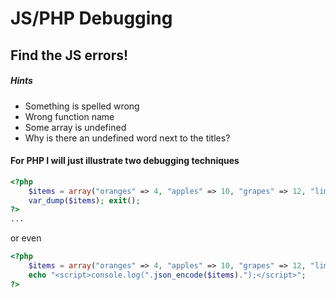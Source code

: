 # JS/PHP Debugging

## Find the JS errors!

##### Hints

* Something is spelled wrong
* Wrong function name
* Some array is undefined
* Why is there an undefined word next to the titles?

#### For PHP I will just illustrate two debugging techniques

```php
<?php
	$items = array("oranges" => 4, "apples" => 10, "grapes" => 12, "limes" => 4);
	var_dump($items); exit();
?>
...
```

or even


```php
<?php
	$items = array("oranges" => 4, "apples" => 10, "grapes" => 12, "limes" => 4);
	echo "<script>console.log(".json_encode($items).");</script>";
?>
```